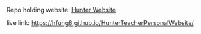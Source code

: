 Repo holding website: [Hunter Website](https://github.com/hfung8/HunterTeacherPersonalWebsite)

live link: https://hfung8.github.io/HunterTeacherPersonalWebsite/

